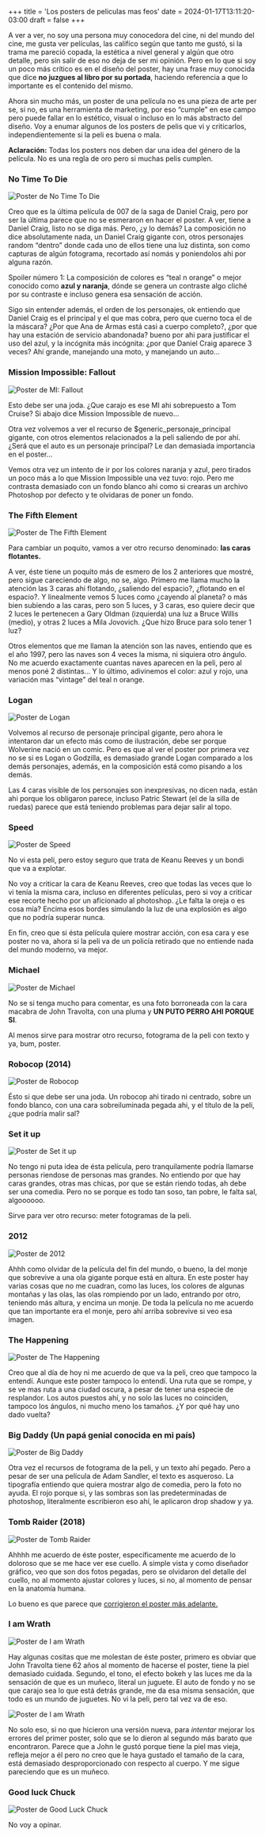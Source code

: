 +++
title = 'Los posters de peliculas mas feos'
date = 2024-01-17T13:11:20-03:00
draft = false
+++

A ver a ver, no soy una persona muy conocedora del cine, ni del mundo del cine, me gusta ver películas, las califíco según que tanto me gustó, si la trama me pareció copada, la estética a nivel general y algún que otro detalle, pero sin salir de eso no deja de ser mi opinión. Pero en lo que si soy un poco más crítico es en el diseño del poster, hay una frase muy conocida que dice **no juzgues al libro por su portada**, haciendo referencia a que lo importante es el contenido del mismo. 

Ahora sin mucho más, un poster de una película no es una pieza de arte per se, si no, es una herramienta de marketing, por eso “cumple” en ese campo pero puede fallar en lo estético, visual o incluso en lo más abstracto del diseño. Voy a enumar algunos de los posters de pelis que vi y criticarlos, independientemente si la peli es buena o mala.

**Aclaración:** Todas los posters nos deben dar una idea del género de la película. No es una regla de oro pero si muchas pelis cumplen.

### No Time To Die

![Poster de No Time To Die](https://a.ltrbxd.com/resized/film-poster/3/0/5/9/6/4/305964-no-time-to-die-0-500-0-750-crop.jpg "Poster de No Time To Die")

Creo que es la última película de 007 de la saga de Daniel Craig, pero por ser la última parece que no se esmeraron en hacer el poster. A ver, tiene a Daniel Craig, listo no se diga más. Pero, ¿y lo demás? La composición no dice absolutamente nada, un Daniel Craig gigante con, otros personajes random “dentro” donde cada uno de ellos tiene una luz distinta, son como capturas de algún fotograma, recortado así nomás y poniendolos ahi por alguna razón. 

Spoiler número 1: La composición de colores es “teal n orange” o mejor conocido como **azul y naranja**, dónde se genera un contraste algo cliché por su contraste e incluso genera esa sensación de acción. 

Sigo sin entender además, el orden de los personajes, ok entiendo que Daniel Craig es el principal y el que mas cobra, pero que cuerno toca el de la máscara? ¿Por que Ana de Armas está casi a cuerpo completo?, ¿por que hay una estación de servicio abandonada? bueno por ahi para justificar el uso del azul, y la incógnita más incógnita: ¿por que Daniel Craig aparece 3 veces? Ahí grande, manejando una moto, y manejando un auto… 

### Mission Impossible: Fallout

![Poster de MI: Fallout](https://a.ltrbxd.com/resized/film-poster/2/8/3/2/7/3/283273-mission-impossible-fallout-0-500-0-750-crop.jpg "Poster de Mission Impossible Fallout")

Esto debe ser una joda. ¿Que carajo es ese MI ahi sobrepuesto a Tom Cruise? Si abajo dice Mission Impossible de nuevo… 

Otra vez volvemos a ver el recurso de $generic_personaje_principal gigante, con otros elementos relacionados a la peli saliendo de por ahí. ¿Será que el auto es un personaje principal? Le dan demasiada importancia en el poster…

Vemos otra vez un intento de ir por los colores naranja y azul, pero tirados un poco más a lo que Mission Impossible una vez tuvo: rojo. Pero me contrasta demasiado con un fondo blanco ahi como si crearas un archivo Photoshop por defecto y te olvidaras de poner un fondo.

### The Fifth Element

![Poster de The Fifth Element](https://a.ltrbxd.com/resized/film-poster/2/6/9/9/2699-the-fifth-element-0-500-0-750-crop.jpg "Poster de The Fifth Element")

Para cambiar un poquito, vamos a ver otro recurso denominado: **las caras flotantes.**

A ver, éste tiene un poquito más de esmero de los 2 anteriores que mostré, pero sigue careciendo de algo, no se, algo. Primero me llama mucho la atención las 3 caras ahi flotando, ¿saliendo del espacio?, ¿flotando en el espacio?. Y linealmente vemos 5 luces como ¿cayendo al planeta? o más bien subiendo a las caras, pero son 5 luces, y 3 caras, eso quiere decir que 2 luces le pertenecen a Gary Oldman (izquierda) una luz a Bruce Willis (medio), y otras 2 luces a Mila Jovovich. ¿Que hizo Bruce para solo tener 1 luz?

Otros elementos que me llaman la atención son las naves, entiendo que es el año 1997, pero las naves son 4 veces la misma, ni siquiera otro ángulo. No me acuerdo exactamente cuantas naves aparecen en la peli, pero al menos poné 2 distintas… Y lo último, adivinemos el color: azul y rojo, una variación mas “vintage” del teal n orange.

### Logan

![Poster de Logan](https://a.ltrbxd.com/resized/sm/upload/f3/ub/fq/f5/gGBu0hKw9BGddG8RkRAMX7B6NDB-0-500-0-750-crop.jpg "Poster de Logan")

Volvemos al recurso de personaje principal gigante, pero ahora le intentaron dar un efecto más como de ilustración, debe ser porque Wolverine nació en un comic. Pero es que al ver el poster por primera vez no se si es Logan o Godzilla, es demasiado grande Logan comparado a los demás personajes, además, en la composición está como pisando a los demás.

Las 4 caras visible de los personajes son inexpresivas, no dicen nada, están ahi porque los obligaron parece, incluso Patric Stewart (el de la silla de ruedas) parece que está teniendo problemas para dejar salir al topo.

### Speed

![Poster de Speed](https://a.ltrbxd.com/resized/film-poster/5/0/9/0/4/50904-speed-0-500-0-750-crop.jpg "Poster de Speed")

No vi esta peli, pero estoy seguro que trata de Keanu Reeves y un bondi que va a explotar.

No voy a criticar la cara de Keanu Reeves, creo que todas las veces que lo vi tenía la misma cara, incluso en diferentes películas, pero si voy a criticar ese recorte hecho por un aficionado al photoshop. ¿Le falta la oreja o es cosa mía? Encima esos bordes simulando la luz de una explosión es algo que no podría superar nunca.

En fin, creo que si ésta película quiere mostrar acción, con esa cara y ese poster no va, ahora si la peli va de un policía retirado que no entiende nada del mundo moderno, va mejor.

### Michael

![Poster de Michael](https://a.ltrbxd.com/resized/film-poster/5/0/0/0/5/50005-michael-0-500-0-750-crop.jpg "Poster de Michael")


No se si tenga mucho para comentar, es una foto borroneada con la cara macabra de John Travolta, con una pluma y **UN PUTO PERRO AHI PORQUE SI**.

Al menos sirve para mostrar otro recurso, fotograma de la peli con texto y ya, bum, poster.

### Robocop (2014)

![Poster de Robocop](https://a.ltrbxd.com/resized/film-poster/7/9/9/8/2/79982-robocop-0-500-0-750-crop.jpg "Poster de Robocop")

Ésto si que debe ser una joda. Un robocop ahi tirado ni centrado, sobre un fondo blanco, con una cara sobreiluminada pegada ahi, y el título de la peli, ¿que podría malir sal?

### Set it up

![Poster de Set it up](https://a.ltrbxd.com/resized/film-poster/3/1/9/5/5/0/319550-set-it-up-0-500-0-750-crop.jpg "Poster de Set it up")

No tengo ni puta idea de ésta película, pero tranquilamente podría llamarse personas riendose de personas mas grandes. No entiendo por que hay caras grandes, otras mas chicas, por que se están riendo todas, ah debe ser una comedia. Pero no se porque es todo tan soso, tan pobre, le falta sal, algoooooo.

Sirve para ver otro recurso: meter fotogramas de la peli.

### 2012

![Poster de 2012](https://a.ltrbxd.com/resized/film-poster/4/3/3/0/1/43301-2012-0-500-0-750-crop.jpg "Poster de 2012")

Ahhh como olvidar de la película del fin del mundo, o bueno, la del monje que sobrevive a una ola gigante porque está en altura. En este poster hay varias cosas que no me cuadran, como las luces, los colores de algunas montañas y las olas, las olas rompiendo por un lado, entrando por otro, teniendo más altura, y encima un monje. De toda la película no me acuerdo que tan importante era el monje, pero ahí arriba sobrevive si veo esa imagen.

### The Happening

![Poster de The Happening](https://a.ltrbxd.com/resized/film-poster/4/7/6/6/8/47668-the-happening-0-500-0-750-crop.jpg "Poster de The Happening")

Creo que al día de hoy ni me acuerdo de que va la peli, creo que tampoco la entendí. Aunque este poster tampoco lo entendí. Una ruta que se rompe, y se ve mas ruta a una ciudad oscura, a pesar de tener una especie de resplandor. Los autos puestos ahí, y no solo las luces no coinciden, tampoco los ángulos, ni mucho meno los tamaños. ¿Y por qué hay uno dado vuelta?

### Big Daddy (Un papá genial conocida en mi país)

![Poster de Big Daddy](https://a.ltrbxd.com/resized/film-poster/4/7/4/1/1/47411-big-daddy-0-500-0-750-crop.jpg "Poster de Big Daddy")

Otra vez el recursos de fotograma de la peli, y un texto ahí pegado. Pero a pesar de ser una película de Adam Sandler, el texto es asqueroso. La tipografía entiendo que quiera mostrar algo de comedia, pero la foto no ayuda. El rojo porque si, y las sombras son las predeterminadas de photoshop, literalmente escribieron eso ahí, le aplicaron drop shadow y ya.

### Tomb Raider (2018)

![Poster de Tomb Raider](https://static1.pocketlintimages.com/wordpress/wp-content/uploads/142867-tv-feature-photoshop-fails-go-to-the-movies-image3-vwzasvqjog.jpg "Poster de Tomb Raider")

Ahhhh me acuerdo de éste poster, específicamente me acuerdo de lo doloroso que se me hace ver ese cuello. A simple vista y como diseñador gráfico, veo que son dos fotos pegadas, pero se olvidaron del detalle del cuello, no al momento ajustar colores y luces, si no, al momento de pensar en la anatomía humana.

Lo bueno es que parece que [corrigieron el poster más adelante.](https://letterboxd.com/film/tomb-raider/)

### I am Wrath

![Poster de I am Wrath](https://static1.pocketlintimages.com/wordpress/wp-content/uploads/142867-tv-feature-photoshop-fails-go-to-the-movies-image5-etiayfjc0m.jpg "Poster de I am Wrath")

Hay algunas cositas que me molestan de éste poster, primero es obviar que John Travolta tiene 62 años al momento de hacerse el poster, tiene la piel demasiado cuidada. Segundo, el tono, el efecto bokeh y las luces me da la sensación de que es un muñeco, literal un juguete. El auto de fondo y no se que carajo sea lo que está detrás grande, me da esa misma sensación, que todo es un mundo de juguetes. No vi la peli, pero tal vez va de eso.

![Poster de I am Wrath](https://static1.pocketlintimages.com/wordpress/wp-content/uploads/142867-tv-feature-photoshop-fails-go-to-the-movies-image7-gzr1kt28kt.jpg "Poster de I am Wrath")

No solo eso, si no que hicieron una versión nueva, para *intentar* mejorar los errores del primer poster, solo que se lo dieron al segundo más barato que encontraron. Parece que a John le gustó porque tiene la piel mas vieja, refleja mejor a él pero no creo que le haya gustado el tamaño de la cara, está demasiado desproporcionado con respecto al cuerpo. Y me sigue pareciendo que es un muñeco.

### Good luck Chuck

![Poster de Good Luck Chuck](https://static1.pocketlintimages.com/wordpress/wp-content/uploads/142867-tv-feature-photoshop-fails-go-to-the-movies-image37-tbm1h9rxc8.jpg "Poster de Good Luck Chuck")

No voy a opinar.